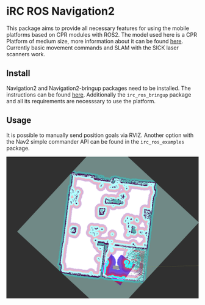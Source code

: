 # iRC ROS Navigation2 
This package aims to provide all necessary features for using the mobile platforms based on CPR modules with ROS2. The model used here is a CPR Platform of medium size, more information about it can be found [here](https://cpr-robots.com/servicerobotics#mobileplatformmedium). Currently basic movement commands and SLAM with the SICK laser scanners work.

## Install
Navigation2 and Navigation2-bringup packages need to be installed. The instructions can be found [here](https://navigation.ros.org/build_instructions/index.html). Additionally the `irc_ros_bringup` package and all its requirements are necesssary to use the platform.

## Usage
It is possible to manually send position goals via RVIZ. Another option with the Nav2 simple commander API can be found in the `irc_ros_examples` package.

![A SLAM test run](doc/slam.png)
